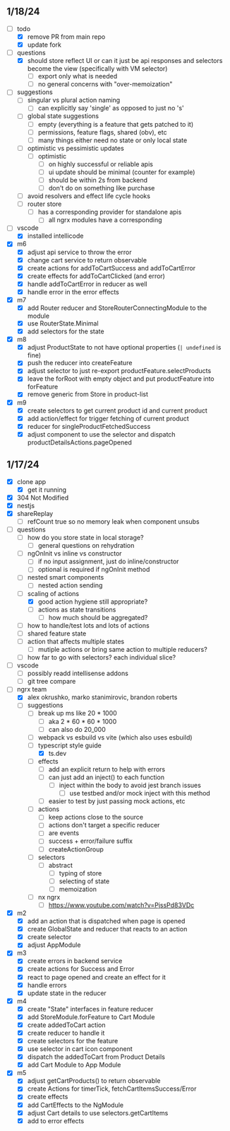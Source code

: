 ## 1/18/24

- [ ] todo
  - [x] remove PR from main repo
  - [x] update fork
- [ ] questions
  - [x] should store reflect UI or can it just be api responses and selectors become the view (specifically with VM selector)
    - [ ] export only what is needed
    - [ ] no general concerns with "over-memoization"
- [ ] suggestions
  - [ ] singular vs plural action naming
    - [ ] can explicitly say 'single' as opposed to just no 's'
  - [ ] global state suggestions
    - [ ] empty (everything is a feature that gets patched to it)
    - [ ] permissions, feature flags, shared (obv), etc
    - [ ] many things either need no state or only local state
  - [ ] optimistic vs pessimistic updates
    - [ ] optimistic
      - [ ] on highly successful or reliable apis
      - [ ] ui update should be minimal (counter for example)
      - [ ] should be within 2s from backend
      - [ ] don't do on something like purchase
  - [ ] avoid resolvers and effect life cycle hooks
  - [ ] router store
    - [ ] has a corresponding provider for standalone apis
      - [ ] all ngrx modules have a corresponding
- [ ] vscode
  - [x] installed intellicode
- [x] m6
  - [x] adjust api service to throw the error
  - [x] change cart service to return observable
  - [x] create actions for addToCartSuccess and addToCartError
  - [x] create effects for addToCartClicked (and error)
  - [x] handle addToCartError in reducer as well
  - [x] handle error in the error effects
- [x] m7
  - [x] add Router reducer and StoreRouterConnectingModule to the module
  - [x] use RouterState.Minimal
  - [x] add selectors for the state
- [x] m8
  - [x] adjust ProductState to not have optional properties (`| undefined` is fine)
  - [x] push the reducer into createFeature
  - [x] adjust selector to just re-export productFeature.selectProducts
  - [x] leave the forRoot with empty object and put productFeature into forFeature
  - [x] remove generic from Store in product-list
- [x] m9
  - [x] create selectors to get current product id and current product
  - [x] add action/effect for trigger fetching of current product
  - [x] reducer for singleProductFetchedSuccess
  - [x] adjust component to use the selector and dispatch productDetailsActions.pageOpened

## 1/17/24

- [x] clone app
  - [x] get it running
- [x] 304 Not Modified
- [x] nestjs
- [x] shareReplay
  - [ ] refCount true so no memory leak when component unsubs
- [ ] questions
  - [ ] how do you store state in local storage?
    - [ ] general questions on rehydration
  - [ ] ngOnInit vs inline vs constructor
    - [ ] if no input assignment, just do inline/constructor
    - [ ] optional is required if ngOnInit method
  - [ ] nested smart components
    - [ ] nested action sending
  - [ ] scaling of actions
    - [x] good action hygiene still appropriate?
    - [ ] actions as state transitions
      - [ ] how much should be aggregated?
  - [ ] how to handle/test lots and lots of actions
  - [ ] shared feature state
  - [ ] action that affects multiple states
    - [ ] mutiple actions or bring same action to multiple reducers?
  - [ ] how far to go with selectors? each individual slice?
- [ ] vscode
  - [ ] possibly readd intellisense addons
  - [ ] git tree compare
- [ ] ngrx team
  - [x] alex okrushko, marko stanimirovic, brandon roberts
  - [ ] suggestions
    - [ ] break up ms like 20 \* 1000
      - [ ] aka 2 \* 60 \* 60 \* 1000
      - [ ] can also do 20_000
    - [ ] webpack vs esbuild vs vite (which also uses esbuild)
    - [ ] typescript style guide
      - [x] ts.dev
    - [ ] effects
      - [ ] add an explicit return to help with errors
      - [ ] can just add an inject() to each function
        - [ ] inject within the body to avoid jest branch issues
          - [ ] use testbed and/or mock inject with this method
      - [ ] easier to test by just passing mock actions, etc
    - [ ] actions
      - [ ] keep actions close to the source
      - [ ] actions don't target a specific reducer
      - [ ] are events
      - [ ] success + error/failure suffix
      - [ ] createActionGroup
    - [ ] selectors
      - [ ] abstract
        - [ ] typing of store
        - [ ] selecting of state
        - [ ] memoization
    - [ ] nx ngrx
      - [ ] https://www.youtube.com/watch?v=PjssPd83VDc
- [x] m2
  - [x] add an action that is dispatched when page is opened
  - [x] create GlobalState and reducer that reacts to an action
  - [x] create selector
  - [x] adjust AppModule
- [x] m3
  - [x] create errors in backend service
  - [x] create actions for Success and Error
  - [x] react to page opened and create an effect for it
  - [x] handle errors
  - [x] update state in the reducer
- [x] m4
  - [x] create "State" interfaces in feature reducer
  - [x] add StoreModule.forFeature to Cart Module
  - [x] create addedToCart action
  - [x] create reducer to handle it
  - [x] create selectors for the feature
  - [x] use selector in cart icon component
  - [x] dispatch the addedToCart from Product Details
  - [x] add Cart Module to App Module
- [x] m5
  - [x] adjust getCartProducts() to return observable
  - [x] create Actions for timerTick, fetchCartItemsSuccess/Error
  - [x] create effects
  - [x] add CartEffects to the NgModule
  - [x] adjust Cart details to use selectors.getCartItems
  - [x] add to error effects
